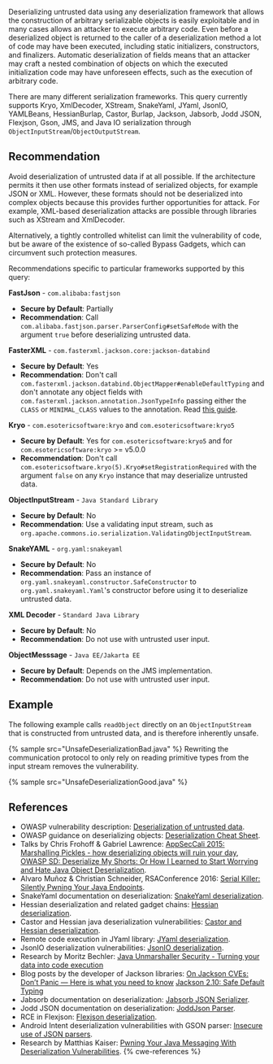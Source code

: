 Deserializing untrusted data using any deserialization framework that allows the construction of arbitrary serializable objects is easily exploitable and in many cases allows an attacker to execute arbitrary code. Even before a deserialized object is returned to the caller of a deserialization method a lot of code may have been executed, including static initializers, constructors, and finalizers. Automatic deserialization of fields means that an attacker may craft a nested combination of objects on which the executed initialization code may have unforeseen effects, such as the execution of arbitrary code.

There are many different serialization frameworks. This query currently supports Kryo, XmlDecoder, XStream, SnakeYaml, JYaml, JsonIO, YAMLBeans, HessianBurlap, Castor, Burlap, Jackson, Jabsorb, Jodd JSON, Flexjson, Gson, JMS, and Java IO serialization through `ObjectInputStream`/`ObjectOutputStream`.


## Recommendation
Avoid deserialization of untrusted data if at all possible. If the architecture permits it then use other formats instead of serialized objects, for example JSON or XML. However, these formats should not be deserialized into complex objects because this provides further opportunities for attack. For example, XML-based deserialization attacks are possible through libraries such as XStream and XmlDecoder.

Alternatively, a tightly controlled whitelist can limit the vulnerability of code, but be aware of the existence of so-called Bypass Gadgets, which can circumvent such protection measures.

Recommendations specific to particular frameworks supported by this query:

**FastJson** - `com.alibaba:fastjson`

* **Secure by Default**: Partially
* **Recommendation**: Call `com.alibaba.fastjson.parser.ParserConfig#setSafeMode` with the argument `true` before deserializing untrusted data.


**FasterXML** - `com.fasterxml.jackson.core:jackson-databind`

* **Secure by Default**: Yes
* **Recommendation**: Don't call `com.fasterxml.jackson.databind.ObjectMapper#enableDefaultTyping` and don't annotate any object fields with `com.fasterxml.jackson.annotation.JsonTypeInfo` passing either the `CLASS` or `MINIMAL_CLASS` values to the annotation. Read [this guide](https://cowtowncoder.medium.com/jackson-2-10-safe-default-typing-2d018f0ce2ba).


**Kryo** - `com.esotericsoftware:kryo` and `com.esotericsoftware:kryo5`

* **Secure by Default**: Yes for `com.esotericsoftware:kryo5` and for `com.esotericsoftware:kryo` &gt;= v5.0.0
* **Recommendation**: Don't call `com.esotericsoftware.kryo(5).Kryo#setRegistrationRequired` with the argument `false` on any `Kryo` instance that may deserialize untrusted data.


**ObjectInputStream** - `Java Standard Library`

* **Secure by Default**: No
* **Recommendation**: Use a validating input stream, such as `org.apache.commons.io.serialization.ValidatingObjectInputStream`.


**SnakeYAML** - `org.yaml:snakeyaml`

* **Secure by Default**: No
* **Recommendation**: Pass an instance of `org.yaml.snakeyaml.constructor.SafeConstructor` to `org.yaml.snakeyaml.Yaml`'s constructor before using it to deserialize untrusted data.


**XML Decoder** - `Standard Java Library`

* **Secure by Default**: No
* **Recommendation**: Do not use with untrusted user input.


**ObjectMesssage** - `Java EE/Jakarta EE`

* **Secure by Default**: Depends on the JMS implementation.
* **Recommendation**: Do not use with untrusted user input.



## Example
The following example calls `readObject` directly on an `ObjectInputStream` that is constructed from untrusted data, and is therefore inherently unsafe.

{% sample src="UnsafeDeserializationBad.java" %}
Rewriting the communication protocol to only rely on reading primitive types from the input stream removes the vulnerability.

{% sample src="UnsafeDeserializationGood.java" %}

## References
* OWASP vulnerability description: [Deserialization of untrusted data](https://www.owasp.org/index.php/Deserialization_of_untrusted_data).
* OWASP guidance on deserializing objects: [Deserialization Cheat Sheet](https://cheatsheetseries.owasp.org/cheatsheets/Deserialization_Cheat_Sheet.html).
* Talks by Chris Frohoff &amp; Gabriel Lawrence: [ AppSecCali 2015: Marshalling Pickles - how deserializing objects will ruin your day](http://frohoff.github.io/appseccali-marshalling-pickles/), [OWASP SD: Deserialize My Shorts: Or How I Learned to Start Worrying and Hate Java Object Deserialization](http://frohoff.github.io/owaspsd-deserialize-my-shorts/).
* Alvaro Muñoz &amp; Christian Schneider, RSAConference 2016: [Serial Killer: Silently Pwning Your Java Endpoints](https://speakerdeck.com/pwntester/serial-killer-silently-pwning-your-java-endpoints).
* SnakeYaml documentation on deserialization: [SnakeYaml deserialization](https://bitbucket.org/snakeyaml/snakeyaml/wiki/Documentation#markdown-header-loading-yaml).
* Hessian deserialization and related gadget chains: [Hessian deserialization](https://paper.seebug.org/1137/).
* Castor and Hessian java deserialization vulnerabilities: [Castor and Hessian deserialization](https://securitylab.github.com/research/hessian-java-deserialization-castor-vulnerabilities/).
* Remote code execution in JYaml library: [JYaml deserialization](https://www.cybersecurity-help.cz/vdb/SB2020022512).
* JsonIO deserialization vulnerabilities: [JsonIO deserialization](https://klezvirus.github.io/Advanced-Web-Hacking/Serialisation/).
* Research by Moritz Bechler: [Java Unmarshaller Security - Turning your data into code execution](https://www.github.com/mbechler/marshalsec/blob/master/marshalsec.pdf?raw=true)
* Blog posts by the developer of Jackson libraries: [On Jackson CVEs: Don’t Panic — Here is what you need to know](https://cowtowncoder.medium.com/on-jackson-cves-dont-panic-here-is-what-you-need-to-know-54cd0d6e8062) [Jackson 2.10: Safe Default Typing](https://cowtowncoder.medium.com/jackson-2-10-safe-default-typing-2d018f0ce2ba)
* Jabsorb documentation on deserialization: [Jabsorb JSON Serializer](https://github.com/Servoy/jabsorb/blob/master/src/org/jabsorb/).
* Jodd JSON documentation on deserialization: [JoddJson Parser](https://json.jodd.org/parser).
* RCE in Flexjson: [Flexjson deserialization](https://codewhitesec.blogspot.com/2020/03/liferay-portal-json-vulns.html).
* Android Intent deserialization vulnerabilities with GSON parser: [Insecure use of JSON parsers](https://blog.oversecured.com/Exploiting-memory-corruption-vulnerabilities-on-Android/#insecure-use-of-json-parsers).
* Research by Matthias Kaiser: [Pwning Your Java Messaging With Deserialization Vulnerabilities](https://www.blackhat.com/docs/us-16/materials/us-16-Kaiser-Pwning-Your-Java-Messaging-With-Deserialization-Vulnerabilities.pdf).
{% cwe-references %}
